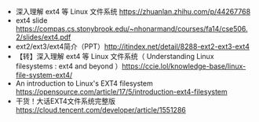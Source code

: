 - 深入理解 ext4 等 Linux 文件系统 https://zhuanlan.zhihu.com/p/44267768
- ext4 slide https://compas.cs.stonybrook.edu/~nhonarmand/courses/fa14/cse506.2/slides/ext4.pdf
- ext2/ext3/ext4简介（PPT）http://itindex.net/detail/8288-ext2-ext3-ext4
- 【转】深入理解 ext4 等 Linux 文件系统（ Understanding Linux filesystems : ext4 and beyond ）https://ccie.lol/knowledge-base/linux-file-system-ext4/
- An introduction to Linux's EXT4 filesystem https://opensource.com/article/17/5/introduction-ext4-filesystem
- 干货！大话EXT4文件系统完整版 https://cloud.tencent.com/developer/article/1551286